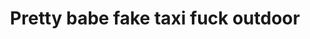 ---
layout: post
title: Pretty babe fake taxi fuck outdoor
duration: '06:55'
view: 120
rate: 2
video: 'https://flashservice.xvideos.com/embedframe/24323259'
priority: 0.9
changefreq: daily
---